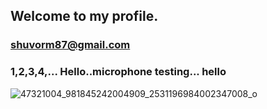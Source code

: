 ## Welcome to my profile.
### shuvorm87@gmail.com
### 1,2,3,4,... Hello..microphone testing... hello
   
   ![47321004_981845242004909_2531196984002347008_o](https://user-images.githubusercontent.com/36560845/107155430-844a1c80-69a2-11eb-9552-20f5b1b111ca.jpg)
